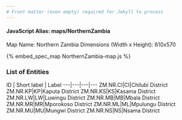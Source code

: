 ```yaml
---
# Front matter (even empty) required for Jekyll to process
---
```


#### JavaScript Alias: maps/NorthernZambia

Map Name: Northern Zambia
Dimensions (Width x Height): 610x570



{% embed_spec_map NorthernZambia-map.js %}

### List of Entities

ID | Short label | Label
---|---|---|---
ZM.NR.CI|CI|Chilubi District
ZM.NR.KP|KP|Kaputa District
ZM.NR.KS|KS|Kasama District
ZM.NR.LW|LW|Luwingu District
ZM.NR.MB|MB|Mbala District
ZM.NR.MR|MR|Mporokoso District
ZM.NR.ML|ML|Mpulungu District
ZM.NR.MU|MU|Mungwi District
ZM.NR.NS|NS|Nsama District